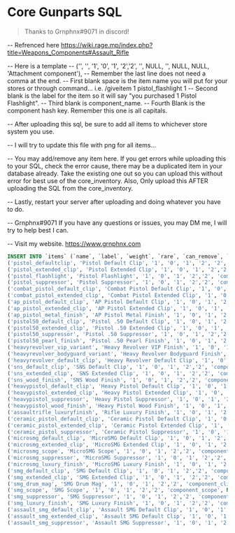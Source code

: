 # Core Gunparts SQL

> Thanks to Grnphnx#9071 in discord! 


-- Refrenced here https://wiki.rage.mp/index.php?title=Weapons_Components#Assault_Rifle

-- Here is a template
-- ('', '', '1', '0', '1', '2','2', '', NULL, '', NULL, NULL, 'Attachment component'),
-- Remember the last line does not need a comma at the end.
-- First blank space is the item name you will put for your stores or through command... i.e. /giveitem 1 pistol_flashlight 1
-- Second blank is the label for the item so it will say "you purchased 1 Pistol Flashlight".
-- Third blank is component_name.
-- Fourth Blank is the component hash key. Remember this one is all capitals. 

-- After uploading this sql, be sure to add all items to whichever store system you use.

-- I will try to update this file with png for all items...

-- You may add/remove any item here. If you get errors while uploading this to your SQL, check the error cause, there may be a duplicated item in your database already. Take the existing one out so you can upload this without error for best use of the core_inventory. Also, Only upload this AFTER uploading the SQL from the core_inventory.

-- Lastly, restart your server after uploading and doing whatever you have to do.

-- Grnphnx#9071 If you have any questions or issues, you may DM me, I will try to help best I can.

-- Visit my website. https://www.grnphnx.com


```sql
INSERT INTO `items` (`name`, `label`, `weight`, `rare`, `can_remove`, `x`, `y`, `category`, `componentTint`, `componentHash`, `backpackModel`, `backgroundTexture`, `description`) VALUES 
('pistol_defaultclip', 'Pistol Default Clip', '1', '0', '1', '2', '2', 'component_clip', NULL, 'COMPONENT_PISTOL_CLIP_01', NULL, NULL, 'Attachment component'),
('pistol_extended_clip', 'Pistol Extended Clip', '1', '0', '1', '2','2', 'component_clip', NULL, 'COMPONENT_PISTOL_CLIP_02', NULL, NULL, 'Attachment component'),
('pistol_flashlight', 'Pistol Flashlight', '1', '0', '1', '2','2', 'component_flashlight', NULL, 'COMPONENT_AT_PI_FLSH', NULL, NULL, 'Attachment component'),
('pistol_suppressor', 'Pistol Suppressor', '1', '0', '1', '2','2', 'component_supressor', NULL, 'COMPONENT_AT_PI_SUPP_02', NULL, NULL, 'Attachment component'),
('combat_pistol_default_clip', 'Combat Pistol Default Clip', '1', '0', '1', '2','2', 'component_clip', NULL, 'COMPONENT_COMBATPISTOL_CLIP_01', NULL, NULL, 'Attachment component'),
('combat_pistol_extended_clip', 'Combat Pistol Extended Clip', '1', '0', '1', '2','2', 'component_clip', NULL, 'COMPONENT_COMBATPISTOL_CLIP_02', NULL, NULL, 'Attachment component'),
('ap_pistol_default_clip', 'AP Pistol Default Clip', '1', '0', '1', '2','2', 'component_clip', NULL, 'COMPONENT_APPISTOL_CLIP_01', NULL, NULL, 'Attachment component'),
('ap_pistol_extended_clip', 'AP Pistol Extended Clip', '1', '0', '1', '2','2', 'component_clip', NULL, 'COMPONENT_APPISTOL_CLIP_02', NULL, NULL, 'Attachment component'),
('ap_pistol_metal_finish', 'AP Pistol Metal Finish', '1', '0', '1', '2','2', 'component_finish', NULL, 'COMPONENT_APPISTOL_VARMO_LUXE', NULL, NULL, 'Attachment component'),
('pistol50_default_clip', 'Pistol .50 Default Clip', '1', '0', '1', '2','2', 'component_clip', NULL, 'COMPONENT_PISTOL50_CLIP_01', NULL, NULL, 'Attachment component'),
('pistol50_extended_clip', 'Pistol .50 Extended Clip', '1', '0', '1', '2','2', 'component_clip', NULL, 'COMPONENT_PISTOL50_CLIP_02', NULL, NULL, 'Attachment component'),
('pistol50_suppressor', 'Pistol .50 Suppressor', '1', '0', '1', '2','2', 'component_suppressor', NULL, 'COMPONENT_AT_AR_SUPP_02', NULL, NULL, 'Attachment component'),
('pistol50_pearl_finish', 'Pistol .50 Pearl Finish', '1', '0', '1', '2','2', 'component_finish', NULL, 'COMPONENT_PISTOL50_VARMOD_LUXE', NULL, NULL, 'Attachment component'),
('heavyrevolver_vip_variant', 'Heavy Revolver VIP Finish', '1', '0', '1', '2','2', 'component_finish', NULL, 'COMPONENT_REVOLVER_VARMOD_BOSS', NULL, NULL, 'Attachment component'),
('heavyrevolver_bodyguard_variant', 'Heavy Revolver Bodyguard Finish', '1', '0', '1', '2','2', 'component_finish', NULL, 'COMPONENT_REVOLVER_VARMOD_GOON', NULL, NULL, 'Attachment component'),
('heavyrevolver_default_clip', 'Heavy Revolver Default Clip', '1', '0', '1', '2','2', 'component_clip', NULL, 'COMPONENT_REVOLVER_CLIP_01', NULL, NULL, 'Attachment component'),
('sns_default_clip', 'SNS Default Clip', '1', '0', '1', '2','2', 'component_clip', NULL, 'COMPONENT_SNSPISTOL_CLIP_01', NULL, NULL, 'Attachment component'),
('sns_extended_clip', 'SNS Extended Clip', '1', '0', '1', '2','2', 'component_clip', NULL, 'COMPONENT_SNSPISTOL_CLIP_02', NULL, NULL, 'Attachment component'),
('sns_wood_finish', 'SNS Wood Finish', '1', '0', '1', '2','2', 'component_finish', NULL, 'COMPONENT_SNSPISTOL_VARMOD_LOWRIDER', NULL, NULL, 'Attachment component'),
('heavypistol_default_clip', 'Heavy Pistol Default Clip', '1', '0', '1', '2','2', 'component_clip', NULL, 'COMPONENT_HEAVYPISTOL_CLIP_01', NULL, NULL, 'Attachment component'),
('heavypistol_extended_clip', 'Heavy Pistol Extended Clip', '1', '0', '1', '2','2', 'component_clip', NULL, 'COMPONENT_HEAVYPISTOL_CLIP_02', NULL, NULL, 'Attachment component'),
('heavypistol_suppressor', 'Heavy Pistol Suppressor', '1', '0', '1', '2','2', 'component_suppressor', NULL, 'COMPONENT_AT_PI_SUPP', NULL, NULL, 'Attachment component'),
('heavypistol_wood_finish', 'Heavy Pistol Wood Finish', '1', '0', '1', '2','2', 'component_finish', NULL, 'COMPONENT_HEAVYPISTOL_VARMOD_LUXE', NULL, NULL, 'Attachment component'),
('assaultrifle_luxuryfinish', 'Rifle Luxury Finish', '1', '0', '1', '2', '2', 'component_finish', NULL, 'COMPONENT_ASSAULTRIFLE_VARMOD_LUXE', NULL, NULL, 'Attachment component'),
('ceramic_pistol_default_clip', 'Ceramic Pistol Default Clip', '1', '0', '1', '2','2', 'component_clip', NULL, 'COMPONENT_CERAMICPISTOL_CLIP_01', NULL, NULL, 'Attachment component'),
('ceramic_pistol_extended_clip', 'Ceramic Pistol Extended Clip', '1', '0', '1', '2','2', 'component_clip', NULL, 'COMPONENT_CERAMICPISTOL_CLIP_02', NULL, NULL, 'Attachment component'),
('ceramic_pistol_suppressor', 'Ceramic Pistol Suppressor', '1', '0', '1', '2','2', 'component_suppressor', NULL, 'COMPONENT_CERAMICPISTOL_SUPP', NULL, NULL, 'Attachment component'),
('microsmg_default_clip', 'MicroSMG Default Clip', '1', '0', '1', '2','2', 'component_clip', NULL, 'COMPONENT_MICROSMG_CLIP_01', NULL, NULL, 'Attachment component'),
('microsmg_extended_clip', 'MicroSMG Extended Clip', '1', '0', '1', '2','2', 'component_clip', NULL, 'COMPONENT_MICROSMG_CLIP_02', NULL, NULL, 'Attachment component'),
('microsmg_scope', 'MicroSMG Scope', '1', '0', '1', '2','2', 'component_scope', NULL, 'COMPONENT_AT_SCOPE_MACRO', NULL, NULL, 'Attachment component'),
('microsmg_suppressor', 'MicroSMG Suppressor', '1', '0', '1', '2','2', 'component_suppressor', NULL, 'COMPONENT_AT_AR_SUPP_02', NULL, NULL, 'Attachment component'),
('microsmg_luxury_finish', 'MicroSMG Luxury Finish', '1', '0', '1', '2','2', 'component_finish', NULL, 'COMPONENT_MICROSMG_VARMOD_LUXE', NULL, NULL, 'Attachment component'),
('smg_default_clip', 'SMG Default Clip', '1', '0', '1', '2','2', 'component_clip', NULL, 'COMPONENT_SMG_CLIP_01', NULL, NULL, 'Attachment component'),
('smg_extended_clip', 'SMG Extended Clip', '1', '0', '1', '2','2', 'component_clip', NULL, 'COMPONENT_SMG_CLIP_02', NULL, NULL, 'Attachment component'),
('smg_drum_mag', 'SMG Drum Mag', '1', '0', '1', '2','2', 'component_clip', NULL, 'COMPONENT_SMG_CLIP_03', NULL, NULL, 'Attachment component'),
('smg_scope', 'SMG Scope', '1', '0', '1', '2','2', 'component_scope', NULL, 'COMPONENT_AT_SCOPE_MACRO_02', NULL, NULL, 'Attachment component'),
('smg_suppressor', 'SMG Suppressor', '1', '0', '1', '2','2', 'component_suppressor', NULL, 'COMPONENT_AT_PI_SUPP', NULL, NULL, 'Attachment component'),
('smg_luxury_finish', 'SMG Luxury Finish', '1', '0', '1', '2','2', 'component_finish', NULL, 'COMPONENT_SMG_VARMOD_LUXE', NULL, NULL, 'Attachment component'),
('assault_smg_default_clip', 'Assault SMG Default Clip', '1', '0', '1', '2','2', 'component_clip', NULL, 'COMPONENT_ASSAULTSMG_CLIP_01', NULL, NULL, 'Attachment component'),
('assault_smg_extended_clip', 'Assault SMG Default Clip', '1', '0', '1', '2','2', 'component_clip', NULL, 'COMPONENT_ASSAILTSMG_CLIP_02', NULL, NULL, 'Attachment component'),
('assault_smg_suppressor', 'Assault SMG Suppressor', '1', '0', '1', '2','2', 'component_suppressor', NULL, 'COMPONTENT_AT_AR_SUPP_02', NULL, NULL, 'Attachment component')
```